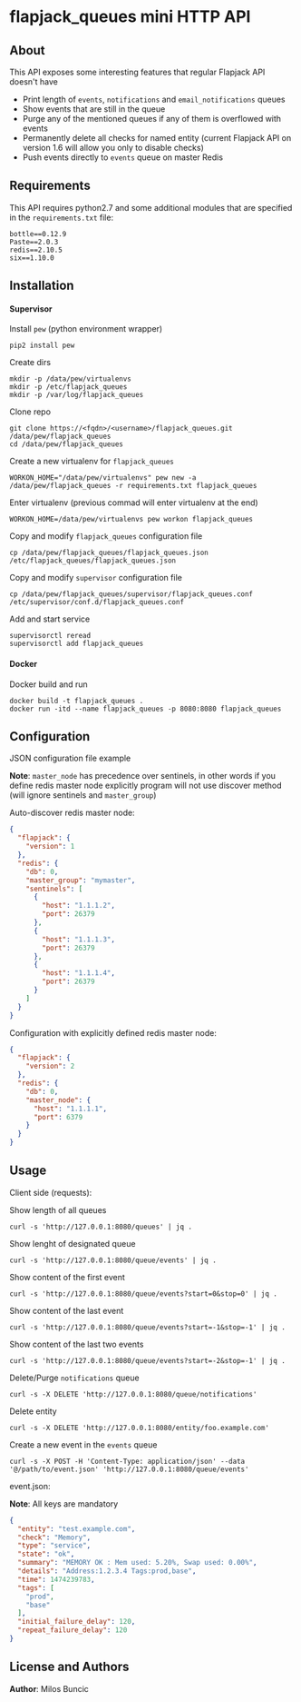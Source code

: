 flapjack_queues mini HTTP API
=============================

About
-----
This API exposes some interesting features that regular Flapjack API doesn't have
  - Print length of `events`, `notifications` and `email_notifications` queues
  - Show events that are still in the queue
  - Purge any of the mentioned queues if any of them is overflowed with events
  - Permanently delete all checks for named entity (current Flapjack API on version 1.6 will allow you only to disable checks)
  - Push events directly to `events` queue on master Redis


Requirements
------------
This API requires python2.7 and some additional modules that are specified in the `requirements.txt` file:

```
bottle==0.12.9
Paste==2.0.3
redis==2.10.5
six==1.10.0
```


Installation
------------

#### Supervisor

Install `pew` (python environment wrapper)
```
pip2 install pew
```

Create dirs
```
mkdir -p /data/pew/virtualenvs
mkdir -p /etc/flapjack_queues
mkdir -p /var/log/flapjack_queues
```

Clone repo
```
git clone https://<fqdn>/<username>/flapjack_queues.git /data/pew/flapjack_queues
cd /data/pew/flapjack_queues
```

Create a new virtualenv for `flapjack_queues`
```
WORKON_HOME="/data/pew/virtualenvs" pew new -a /data/pew/flapjack_queues -r requirements.txt flapjack_queues
```

Enter virtualenv (previous commad will enter virtualenv at the end)
```
WORKON_HOME=/data/pew/virtualenvs pew workon flapjack_queues
```

Copy and modify `flapjack_queues` configuration file
```
cp /data/pew/flapjack_queues/flapjack_queues.json /etc/flapjack_queues/flapjack_queues.json
```

Copy and modify `supervisor` configuration file
```
cp /data/pew/flapjack_queues/supervisor/flapjack_queues.conf /etc/supervisor/conf.d/flapjack_queues.conf
```

Add and start service
```
supervisorctl reread
supervisorctl add flapjack_queues
```

#### Docker

Docker build and run
```
docker build -t flapjack_queues .
docker run -itd --name flapjack_queues -p 8080:8080 flapjack_queues
```


Configuration
-------------
JSON configuration file example

**Note**: `master_node` has precedence over sentinels, in other words
      if you define redis master node explicitly program will not use discover method (will ignore sentinels and `master_group`)

Auto-discover redis master node:
```json
{
  "flapjack": {
    "version": 1
  },
  "redis": {
    "db": 0,
    "master_group": "mymaster",
    "sentinels": [
      {
        "host": "1.1.1.2",
        "port": 26379
      },
      {
        "host": "1.1.1.3",
        "port": 26379
      },
      {
        "host": "1.1.1.4",
        "port": 26379
      }
    ]
  }
}
```

Configuration with explicitly defined redis master node:
```json
{
  "flapjack": {
    "version": 2
  },
  "redis": {
    "db": 0,
    "master_node": {
      "host": "1.1.1.1",
      "port": 6379
    }
  }
}
```


Usage
-----

Client side (requests):

Show length of all queues
```
curl -s 'http://127.0.0.1:8080/queues' | jq .
```

Show lenght of designated queue
```
curl -s 'http://127.0.0.1:8080/queue/events' | jq .
```

Show content of the first event
```
curl -s 'http://127.0.0.1:8080/queue/events?start=0&stop=0' | jq .
```

Show content of the last event
```
curl -s 'http://127.0.0.1:8080/queue/events?start=-1&stop=-1' | jq .
```

Show content of the last two events
```
curl -s 'http://127.0.0.1:8080/queue/events?start=-2&stop=-1' | jq .
```

Delete/Purge `notifications` queue
```
curl -s -X DELETE 'http://127.0.0.1:8080/queue/notifications'
```

Delete entity
```
curl -s -X DELETE 'http://127.0.0.1:8080/entity/foo.example.com'
```

Create a new event in the `events` queue
```
curl -s -X POST -H 'Content-Type: application/json' --data '@/path/to/event.json' 'http://127.0.0.1:8080/queue/events'
```

event.json:

**Note**: All keys are mandatory
```json
{
  "entity": "test.example.com",
  "check": "Memory",
  "type": "service",
  "state": "ok",
  "summary": "MEMORY OK : Mem used: 5.20%, Swap used: 0.00%",
  "details": "Address:1.2.3.4 Tags:prod,base",
  "time": 1474239783,
  "tags": [
    "prod",
    "base"
  ],
  "initial_failure_delay": 120,
  "repeat_failure_delay": 120
}
```


License and Authors
-------------------
**Author**: Milos Buncic
